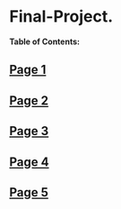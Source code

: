 # Final-Project.

**Table of Contents:**

[Page 1](Page1.md)
-
[Page 2](Page2.md)
-
[Page 3](Page3.md)
-
[Page 4](Page4.md)
-
[Page 5](Page5.md)
-
